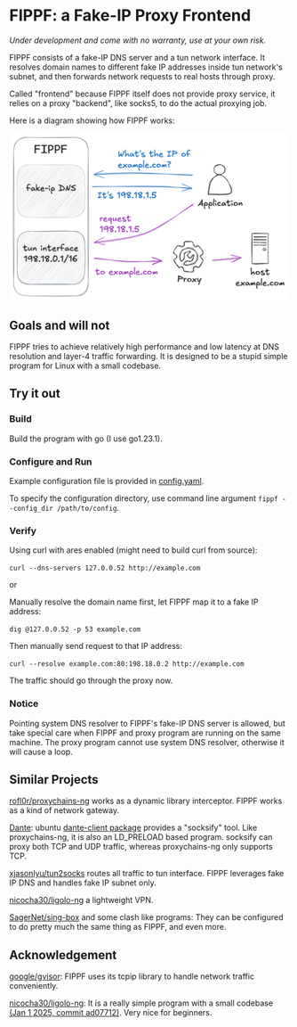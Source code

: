 # FIPPF: a Fake-IP Proxy Frontend

_Under development and come with no warranty, use at your own risk._

FIPPF consists of a fake-IP DNS server and a tun network interface.
It resolves domain names to different fake IP addresses inside tun network's subnet,
and then forwards network requests to real hosts through proxy.

Called "frontend" because FIPPF itself does not provide proxy service,
it relies on a proxy "backend", like socks5, to do the actual proxying job.

Here is a diagram showing how FIPPF works:

![fippf-structure](./README.assets/fippf-structure.png)

## Goals and will not

FIPPF tries to achieve relatively high performance and low latency at DNS resolution and layer-4 traffic forwarding.
It is designed to be a stupid simple program for Linux with a small codebase.

## Try it out

### Build

Build the program with go (I use go1.23.1).

### Configure and Run

Example configuration file is provided in [config.yaml](./config.yaml).

To specify the configuration directory, use command line argument `fippf --config_dir /path/to/config`.

### Verify

Using curl with ares enabled (might need to build curl from source):

`curl --dns-servers 127.0.0.52 http://example.com`

or

Manually resolve the domain name first, let FIPPF map it to a fake IP address:

`dig @127.0.0.52 -p 53 example.com`

Then manually send request to that IP address:

`curl --resolve example.com:80:198.18.0.2 http://example.com`

The traffic should go through the proxy now.

### Notice

Pointing system DNS resolver to FIPPF's fake-IP DNS server is allowed,
but take special care when FIPPF and proxy program are running on the same machine.
The proxy program cannot use system DNS resolver, otherwise it will cause a loop.

## Similar Projects

[rofl0r/proxychains-ng](https://github.com/rofl0r/proxychains-ng)
works as a dynamic library interceptor. FIPPF works as a kind of network gateway.

[Dante](https://www.inet.no/dante/):
ubuntu [dante-client package](https://launchpad.net/ubuntu/jammy/+package/dante-client) provides a "socksify" tool.
Like proxychains-ng, it is also an LD_PRELOAD based program.
socksify can proxy both TCP and UDP traffic, whereas proxychains-ng only supports TCP.

[xjasonlyu/tun2socks](https://github.com/xjasonlyu/tun2socks)
routes all traffic to tun interface. FIPPF leverages fake IP DNS and handles fake IP subnet only.

[nicocha30/ligolo-ng](https://github.com/nicocha30/ligolo-ng)
a lightweight VPN.

[SagerNet/sing-box](https://github.com/SagerNet/sing-box) and some clash like programs:
They can be configured to do pretty much the same thing as FIPPF, and even more.

## Acknowledgement

[google/gvisor](https://github.com/google/gvisor): FIPPF uses its tcpip library to handle network traffic conveniently.

[nicocha30/ligolo-ng](https://github.com/nicocha30/ligolo-ng): It is a really simple program with a small codebase
[(Jan 1 2025, commit ad07712)](https://github.com/nicocha30/ligolo-ng/tree/ad0771221693e9eb323620c532128cf1a3b68f6c).
Very nice for beginners.
